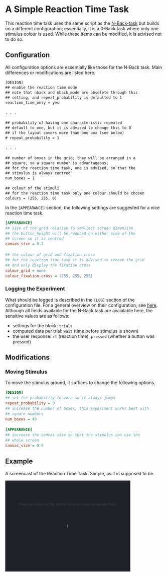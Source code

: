 # A Simple Reaction Time Task

This reaction time task uses the same script as the [N-Back-task](../nback/) but builds on a different configuration;
essentially, it is a 0-Back task where only one stimulus colour is used.
While these items can be modified, it is advised not to do so.


## Configuration

All configuration options are essentially like those for the N-Back task. Main differences or modifications are listed here.

```
[DESIGN]
## enable the reaction time mode
## note that nback and nback_mode are obselete through this
## setting, and repeat_probability is defaulted to 1
reaction_time_only = yes

. . .

## probability of having one characteristic repeated
## default to one, but it is advised to change this to 0
## if the layout covers more than one box (see below)
# repeat_probability = 1

. . .

## number of boxes in the grid; they will be arranged in a
## square, so a square number is advantageous;
## for the reaction time task, one is advised, so that the
## stimulus is always centred
num_boxes = 1

## colour of the stimuli
## for the reaction time task only one colour should be chosen
colours = (255, 255, 0)
```

In the `[APPEARANCE]` section, the following settings are suggested for a nice reaction time task.

```ini
[APPEARANCE]
## size of the grid relative to smallest screen dimension
## the button_height will be reduced on either side of the
## screen so it is centred
canvas_size = 0.2

## the colour of grid and fixation cross
## for the reaction time task it is advised to remove the grid
## and only display the fixation cross
colour_grid = none
colour_fixation_cross = (255, 255, 255)
```

### Logging the Experiment

What should be logged is described in the `[LOG]` section of the configuration file.
For a general overview on their configuration, see [here](../../howto/logs/).
Although all fields available for the N-Back task are avaialable here, the sensitive values are as follows:

* settings for the block: `trials`
* computed data per trial: `wait` (time before stimulus is shown)
* the user response: `rt` (reaction time), `pressed` (whether a button was pressed)

## Modifications

### Moving Stimulus

To move the stimulus around, it suffices to change the following options.

```ini
[DESIGN]
## set the probability to zero so it always jumps
repeat_probability = 0
## increase the number of boxes; this experiment works best with
## square numbers
num_boxes = 49

[APPEARANCE]
## increase the canvas size so that the stimulus can use the
## whole screen
canvas_size = 0.9
```

## Example

A screencast of the Reaction Time Task.
Simple, as it is supposed to be.

![Screencast of the first few trials of a Digit Span Task with standard configuration](../../media/screencast-rt-simple.gif)
